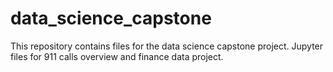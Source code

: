 # data_science_capstone
This repository contains files for the data science capstone project. Jupyter files for 911 calls overview and finance data project.
